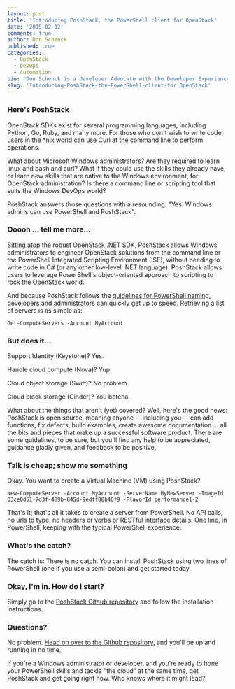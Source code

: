 ```yaml
---
layout: post
title: 'Introducing PoshStack, the PowerShell client for OpenStack'
date: '2015-02-12'
comments: true
author: Don Schenck
published: true
categories:
  - OpenStack
  - DevOps
  - Automation
bio: 'Don Schenck is a Developer Advocate with the Developer Experience team at Rackspace, with a main focus on .NET technologies. Follow @DonSchenck on Twitter.'
slug: 'Introducing-PoshStack-the-PowerShell-client-for-OpenStack' 
---
```


### Here's PoshStack

OpenStack SDKs exist for several programming languages, including Python, Go,
Ruby, and many more. For those who don't wish to write code, users in the *nix
world can use Curl at the command line to perform operations.

What about Microsoft Windows administrators? Are they required to learn linux
and bash and curl? What if they could use the skills they already have, or learn
new skills that are native to the Windows environment, for OpenStack administration?
Is there a command line or scripting tool that suits the Windows DevOps world?

<!--more-->

PoshStack answers those questions with a resounding: "Yes. Windows admins can use
PowerShell and PoshStack".

### Ooooh ... tell me more...

Sitting atop the robust OpenStack .NET SDK, PoshStack allows Windows administrators
to engineer OpenStack solutions from the command line or the PowerShell Integrated
Scripting Environment (ISE), without needing to write code in C# (or any other
low-level .NET language). PoshStack allows users to leverage PowerShell's
object-oriented approach to scripting to rock the OpenStack world.

And because PoshStack follows the
[guidelines for PowerShell naming](https://msdn.microsoft.com/en-us/library/ms714428\(v=vs.85\).aspx),
developers and administrators can quickly get up to speed. Retrieving a list of
servers is as simple as:

```
Get-ComputeServers -Account MyAccount
```

### But does it...

Support Identity (Keystone)? Yes.

Handle cloud compute (Nova)? Yup.

Cloud object storage (Swift)? No problem.

Cloud block storage (Cinder)? You betcha.

What about the things that aren't (yet) covered? Well, here's the good news: PoshStack is open source, meaning anyone -- including you -- can add functions, fix defects, build examples, create awesome documentation ... all the bits and pieces that make up a successful software product. There are some guidelines, to be sure, but you'll find any help to be appreciated, guidance gladly given, and feedback to be positive.

### Talk is cheap; show me something

Okay. You want to create a Virtual Machine (VM) using PoshStack?

```
New-ComputeServer -Account MyAccount -ServerName MyNewServer -ImageId 03ce0d51-7d3f-489b-845d-9edff88b40f9 -FlavorId performance1-2
```
That's it; that's all it takes to create a server from PowerShell. No API calls,
no urls to type, no headers or verbs or RESTful interface details. One line, in
PowerShell, keeping with the typical PowerShell experience.

### What's the catch?

The catch is: There is no catch. You can install PoshStack using two lines of
PowerShell (one if you use a semi-colon) and get started today.

### Okay, I'm in. How do I start?

Simply go to the [PoshStack Github repository](https://github.com/DonSchenck/PoshStack)
and follow the installation instructions.


### Questions?

No problem. [Head on over to the Github repository](https://github.com/DonSchenck/PoshStack),
and you'll be up and running in no time.

If you're a Windows administrator or developer, and you're ready to hone your
PowerShell skills and tackle "the cloud" at the same time, get PoshStack and get
going right now. Who knows where it might lead?
